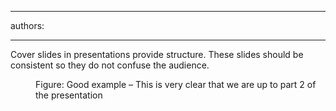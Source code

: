

---
authors:

---




<span class='intro'> 
  <p>Cover slides in presentations provide structure. These slides should be consistent so they do not confuse the audience. </p>
 </span>


  <dl>
    <dt><img alt="" class="ms-rteCustom-ImageArea" src="/Communication/RulesToBetterPowerpointPresentations/PublishingImages/CoverSlide.jpg" /> </dt>
    <dd class="ms-rteCustom-FigureGood">Figure&#58; Good example – This is very clear that we are up to part 2 of the presentation </dd>
</dl>




